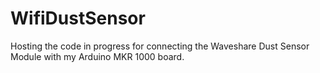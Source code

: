 # WifiDustSensor
Hosting the code in progress for connecting the Waveshare Dust Sensor Module with my Arduino MKR 1000 board.
